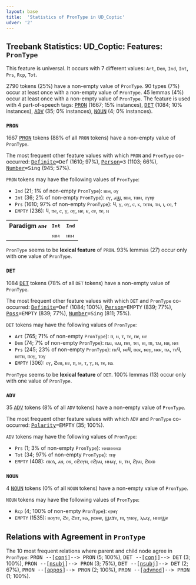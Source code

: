```yaml
---
layout: base
title:  'Statistics of PronType in UD_Coptic'
udver: '2'
---
```


## Treebank Statistics: UD_Coptic: Features: `PronType`

This feature is universal.
It occurs with 7 different values: `Art`, `Dem`, `Ind`, `Int`, `Prs`, `Rcp`, `Tot`.

2790 tokens (25%) have a non-empty value of `PronType`.
90 types (7%) occur at least once with a non-empty value of `PronType`.
45 lemmas (4%) occur at least once with a non-empty value of `PronType`.
The feature is used with 4 part-of-speech tags: <tt><a href="cop-pos-PRON.html">PRON</a></tt> (1667; 15% instances), <tt><a href="cop-pos-DET.html">DET</a></tt> (1084; 10% instances), <tt><a href="cop-pos-ADV.html">ADV</a></tt> (35; 0% instances), <tt><a href="cop-pos-NOUN.html">NOUN</a></tt> (4; 0% instances).

### `PRON`

1667 <tt><a href="cop-pos-PRON.html">PRON</a></tt> tokens (88% of all `PRON` tokens) have a non-empty value of `PronType`.

The most frequent other feature values with which `PRON` and `PronType` co-occurred: <tt><a href="cop-feat-Definite.html">Definite</a></tt><tt>=Def</tt> (1610; 97%), <tt><a href="cop-feat-Person.html">Person</a></tt><tt>=3</tt> (1103; 66%), <tt><a href="cop-feat-Number.html">Number</a></tt><tt>=Sing</tt> (945; 57%).

`PRON` tokens may have the following values of `PronType`:

* `Ind` (21; 1% of non-empty `PronType`): ⲛⲓⲙ, ⲟⲩ
* `Int` (36; 2% of non-empty `PronType`): ⲟⲩ, ⲁϣ, ⲛⲓⲙ, ⲧⲱⲛ, ⲟⲩⲏⲣ
* `Prs` (1610; 97% of non-empty `PronType`): ϥ, ⲩ, ⲟⲩ, ⲥ, ⲕ, ⲧⲉⲧⲛ, ⲧⲛ, ⲓ, ⲥⲉ, ϯ
* `EMPTY` (236): ϥ, ⲡⲉ, ⲥ, ⲩ, ⲟⲩ, ⲛⲉ, ⲕ, ⲥⲉ, ⲧⲉ, ⲛ

<table>
  <tr><th>Paradigm <i>ⲛⲓⲙ</i></th><th><tt>Int</tt></th><th><tt>Ind</tt></th></tr>
  <tr><td><tt></tt></td><td>ⲛⲓⲙ</td><td>ⲛⲓⲙ</td></tr>
</table>

`PronType` seems to be **lexical feature** of `PRON`. 93% lemmas (27) occur only with one value of `PronType`.

### `DET`

1084 <tt><a href="cop-pos-DET.html">DET</a></tt> tokens (78% of all `DET` tokens) have a non-empty value of `PronType`.

The most frequent other feature values with which `DET` and `PronType` co-occurred: <tt><a href="cop-feat-Definite.html">Definite</a></tt><tt>=Def</tt> (1084; 100%), <tt><a href="cop-feat-Person.html">Person</a></tt><tt>=EMPTY</tt> (839; 77%), <tt><a href="cop-feat-Poss.html">Poss</a></tt><tt>=EMPTY</tt> (839; 77%), <tt><a href="cop-feat-Number.html">Number</a></tt><tt>=Sing</tt> (811; 75%).

`DET` tokens may have the following values of `PronType`:

* `Art` (765; 71% of non-empty `PronType`): ⲡ, ⲛ, ⲧ, ⲧⲉ, ⲡⲉ, ⲛⲉ
* `Dem` (74; 7% of non-empty `PronType`): ⲡⲁⲓ, ⲛⲁⲓ, ⲡⲉⲓ, ⲧⲉⲓ, ⲛⲓ, ⲡⲓ, ⲧⲁⲓ, ⲛⲏ, ⲛⲉⲓ
* `Prs` (245; 23% of non-empty `PronType`): ⲡⲉϥ, ⲛⲉϥ, ⲡⲉⲕ, ⲛⲉⲩ, ⲛⲉⲕ, ⲡⲁ, ⲧⲉϥ, ⲛⲉⲧⲛ, ⲡⲟⲩ, ⲧⲟⲩ
* `EMPTY` (306): ⲟⲩ, ϩⲉⲛ, ⲕⲉ, ⲡ, ⲙ, ⲧ, ⲩ, ⲛ, ⲧⲉ, ⲛⲁ

`PronType` seems to be **lexical feature** of `DET`. 100% lemmas (13) occur only with one value of `PronType`.

### `ADV`

35 <tt><a href="cop-pos-ADV.html">ADV</a></tt> tokens (8% of all `ADV` tokens) have a non-empty value of `PronType`.

The most frequent other feature values with which `ADV` and `PronType` co-occurred: <tt><a href="cop-feat-Polarity.html">Polarity</a></tt><tt>=EMPTY</tt> (35; 100%).

`ADV` tokens may have the following values of `PronType`:

* `Prs` (1; 3% of non-empty `PronType`): ⲙⲙⲓⲛⲙⲙⲱ
* `Tot` (34; 97% of non-empty `PronType`): ⲧⲏⲣ
* `EMPTY` (408): ⲉⲃⲟⲗ, ⲁⲛ, ⲟⲛ, ⲉϩⲟⲩⲛ, ⲉϩⲣⲁⲓ, ⲙⲙⲁⲩ, ⲛ, ⲧⲙ, ϩⲣⲁⲓ, ϩⲱⲱ

### `NOUN`

4 <tt><a href="cop-pos-NOUN.html">NOUN</a></tt> tokens (0% of all `NOUN` tokens) have a non-empty value of `PronType`.

`NOUN` tokens may have the following values of `PronType`:

* `Rcp` (4; 100% of non-empty `PronType`): ⲉⲣⲏⲩ
* `EMPTY` (1535): ⲛⲟⲩⲧⲉ, ϩⲉ, ϩⲏⲧ, ⲙⲁ, ⲣⲱⲙⲉ, ϣⲁϫⲉ, ⲏⲓ, ⲩⲛⲟⲩ, ⲗⲁⲁⲩ, ⲙⲏⲏϣⲉ

## Relations with Agreement in `PronType`

The 10 most frequent relations where parent and child node agree in `PronType`:
<tt>PRON --[<tt><a href="cop-dep-conj.html">conj</a></tt>]--> PRON</tt> (5; 100%),
<tt>DET --[<tt><a href="cop-dep-conj.html">conj</a></tt>]--> DET</tt> (3; 100%),
<tt>PRON --[<tt><a href="cop-dep-nsubj.html">nsubj</a></tt>]--> PRON</tt> (3; 75%),
<tt>DET --[<tt><a href="cop-dep-nsubj.html">nsubj</a></tt>]--> DET</tt> (2; 67%),
<tt>PRON --[<tt><a href="cop-dep-appos.html">appos</a></tt>]--> PRON</tt> (2; 100%),
<tt>PRON --[<tt><a href="cop-dep-advmod.html">advmod</a></tt>]--> PRON</tt> (1; 100%).

